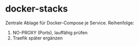 # docker-stacks
Zentrale Ablage für Docker-Compose je Service. Reihenfolge:
1) NO-PROXY (Ports), lauffähig prüfen
2) Traefik später ergänzen
